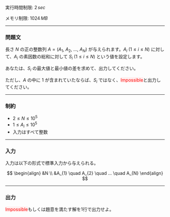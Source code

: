 
実行時間制限: $2\,sec$

メモリ制限: $1024\,MB$

---
### **問題文**

長さ $N$ の正の整数列 $A=(A_{1}$, $A_{2}$, ..., $A_{N})$ が与えられます。$A_{i}$ $(1 \le i \le N)$ に対して、$A_{i}$ の素因数の総和に対して $S_{i}$ $(1 \le i \le N)$ という値を設定します。

あなたは、$S_{i}$ の最大値と最小値の差を求めて、出力してください。

ただし、$A$ の中に $1$ が含まれていたならば、$S_{i}$ ではなく、<span style="color: #f00; background-color: fee;">Impossible</span>と出力してください。


---
### **制約**

- $2 \le N \le 10^5$
- $1 \le A_{i} \le 10^5$
- 入力はすべて整数


---
### **入力**

入力は以下の形式で標準入力から与えられる。

$$
\begin{align}
	&N \\
	&A_{1} \quad A_{2} \quad ... \quad A_{N}
\end{align}
$$

---
### **出力**

<span style="color: #f00; background-color: fee;">Impossible</span>もしくは題意を満たす解を$1$行で出力せよ。



